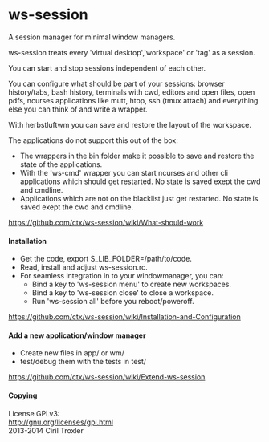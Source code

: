 ws-session
==========
A session manager for minimal window managers.

ws-session treats every 'virtual desktop','workspace' or 'tag' as a session.

You can start and stop sessions independent of each other.

You can configure what should be part of your sessions: browser history/tabs,
bash history, terminals with cwd, editors and open files, open pdfs, ncurses
applications like mutt, htop, ssh (tmux attach) and everything else you can
think of and write a wrapper.

With herbstluftwm you can save and restore the layout of the workspace.

The applications do not support this out of the box:
* The wrappers in the bin folder make it possible to save and restore the state
  of the applications.
* With the 'ws-cmd' wrapper you can start ncurses and other cli applications
  which should get restarted. No state is saved exept the cwd and cmdline.
* Applications which are not on the blacklist just get restarted. No state is
  saved exept the cwd and cmdline.

https://github.com/ctx/ws-session/wiki/What-should-work

#### Installation

* Get the code, export S_LIB_FOLDER=/path/to/code.
* Read, install and adjust ws-session.rc.
* For seamless integration in to your windowmanager, you can:
  * Bind a key to 'ws-session menu' to create new workspaces.
  * Bind a key to 'ws-session close' to close a workspace.
  * Run 'ws-session all' before you reboot/poweroff.

https://github.com/ctx/ws-session/wiki/Installation-and-Configuration

#### Add a new application/window manager
* Create new files in app/ or wm/
* test/debug them with the tests in test/

https://github.com/ctx/ws-session/wiki/Extend-ws-session

#### Copying
License GPLv3:<br />
http://gnu.org/licenses/gpl.html<br />
2013-2014 Ciril Troxler
